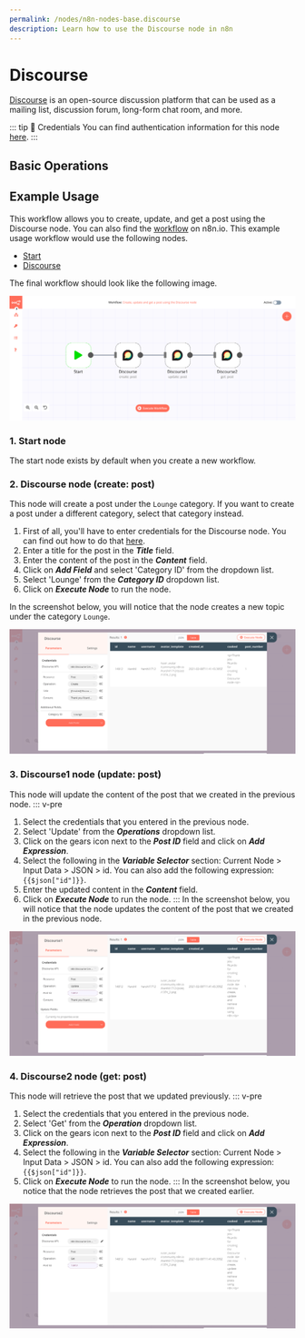 ```yaml
---
permalink: /nodes/n8n-nodes-base.discourse
description: Learn how to use the Discourse node in n8n
---
```


# Discourse

[Discourse](https://www.discourse.org/) is an open-source discussion platform that can be used as a mailing list, discussion forum, long-form chat room, and more.

::: tip 🔑 Credentials
You can find authentication information for this node [here](../../../credentials/Discourse/README.md).
:::


## Basic Operations

<Resource node="Discourse" />

## Example Usage

This workflow allows you to create, update, and get a post using the Discourse node. You can also find the [workflow](https://n8n.io/workflows/930) on n8n.io. This example usage workflow would use the following nodes.
- [Start](../../core-nodes/Start/README.md)
- [Discourse]()

The final workflow should look like the following image.

![A workflow with the Discourse node](./workflow.png)

### 1. Start node

The start node exists by default when you create a new workflow.

### 2. Discourse node (create: post)

This node will create a post under the `Lounge` category. If you want to create a post under a different category, select that category instead.

1. First of all, you'll have to enter credentials for the Discourse node. You can find out how to do that [here](../../../credentials/Discourse/README.md).
2. Enter a title for the post in the ***Title*** field.
3. Enter the content of the post in the ***Content*** field.
4. Click on ***Add Field*** and select 'Category ID' from the dropdown list.
5. Select 'Lounge' from the ***Category ID*** dropdown list.
6. Click on ***Execute Node*** to run the node.

In the screenshot below, you will notice that the node creates a new topic under the category `Lounge`.

![Using the Discourse node to create a topic](./Discourse_node.png)

### 3. Discourse1 node (update: post)

This node will update the content of the post that we created in the previous node.
::: v-pre
1. Select the credentials that you entered in the previous node.
2. Select 'Update' from the ***Operations*** dropdown list.
3. Click on the gears icon next to the ***Post ID*** field and click on ***Add Expression***.
4. Select the following in the ***Variable Selector*** section: Current Node > Input Data > JSON > id. You can also add the following expression: `{{$json["id"]}}`.
5. Enter the updated content in the ***Content*** field.
6. Click on ***Execute Node*** to run the node.
:::
In the screenshot below, you will notice that the node updates the content of the post that we created in the previous node.

![Using the Discourse node to update a post](./Discourse1_node.png)

### 4. Discourse2 node (get: post)

This node will retrieve the post that we updated previously.
::: v-pre
1. Select the credentials that you entered in the previous node.
2. Select 'Get' from the ***Operation*** dropdown list.
3. Click on the gears icon next to the ***Post ID*** field and click on ***Add Expression***.
4. Select the following in the ***Variable Selector*** section: Current Node > Input Data > JSON > id. You can also add the following expression: `{{$json["id"]}}`.
5. Click on ***Execute Node*** to run the node.
:::
In the screenshot below, you notice that the node retrieves the post that we created earlier.

![Using the Discourse node to get a post](./Discourse2_node.png)
